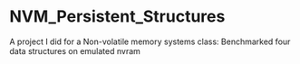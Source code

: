 # NVM_Persistent_Structures

A project I did for a Non-volatile memory systems class:
Benchmarked four data structures on emulated nvram

